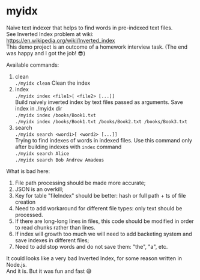 # myidx  
Naive text indexer that helps to find words in pre-indexed text files.  
See Inverted Index problem at wiki: https://en.wikipedia.org/wiki/Inverted_index   
This demo project is an outcome of a homework interview task. (The end was happy and I got the job! 😎)   

Available commands:  

1. clean  
    `./myidx clean`
    Clean the index  
2. index  
    `./myidx index <file1>[ <file2> [...]]`  
    Build naively inverted index by text files passed as arguments. Save index in ./myidx dir  
    `./myidx index /books/Book1.txt`  
    `./myidx index /books/Book1.txt /books/Book2.txt /books/Book3.txt`  
3. search  
    `./myidx search <word1>[ <word2> [...]]`  
    Trying to find indexes of words in indexed files. Use this command only after building indexes with `index` command  
    `./myidx search Alice`  
    `./myidx search Bob Andrew Amadeus`  


What is bad here:  
1. File path processing should be made more accurate;  
2. JSON is an overkill;  
3. Key for table "fileIndex" should be better: hash or full path + ts of file creation  
4. Need to add workaround for different file types: only text should be processed.  
5. If there are long-long lines in files, this code should be modified in order to read chunks rather than lines.  
6. If index will growth too much we will need to add backeting system and save indexes in different files;  
7. Need to add stop words and do not save them: "the", "a", etc.  

It could looks like a very bad Inverted Index, for some reason written in Node.js.  
And it is. But it was fun and fast 😅


